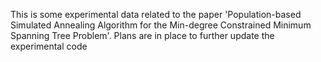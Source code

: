 This is some experimental data related to the paper 'Population-based Simulated Annealing Algorithm for the Min-degree Constrained Minimum Spanning Tree Problem'. Plans are in place to further update the experimental code
